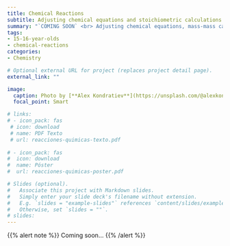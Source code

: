 ```yaml
---
title: Chemical Reactions
subtitle: Adjusting chemical equations and stoichiometric calculations
summary: "`COMING SOON` <br> Adjusting chemical equations, mass-mass calculations and mass-volume calculations."
tags:
- 15-16-year-olds
- chemical-reactions
categories:
- Chemistry

# Optional external URL for project (replaces project detail page).
external_link: ""

image:
  caption: Photo by [**Alex Kondratiev**](https://unsplash.com/@alexkondratiev) on [Unsplash](https://unsplash.com)
  focal_point: Smart

# links:
# - icon_pack: fas
 # icon: download
 # name: PDF Texto
 # url: reacciones-quimicas-texto.pdf
  
# - icon_pack: fas
#  icon: download
#  name: Póster
#  url: reacciones-quimicas-poster.pdf  

# Slides (optional).
#   Associate this project with Markdown slides.
#   Simply enter your slide deck's filename without extension.
#   E.g. `slides = "example-slides"` references `content/slides/example-slides.md`.
#   Otherwise, set `slides = ""`.
# slides: 
---
```


{{% alert note %}}
Coming soon...
{{% /alert %}}	